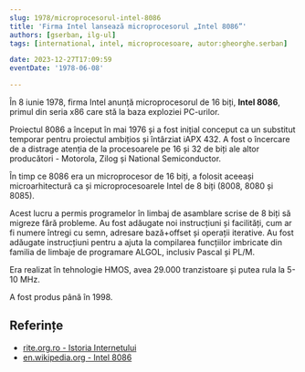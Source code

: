 ```yaml
---
slug: 1978/microprocesorul-intel-8086
title: 'Firma Intel lansează microprocesorul „Intel 8086”'
authors: [gserban, ilg-ul]
tags: [international, intel, microprocesoare, autor:gheorghe.serban]

date: 2023-12-27T17:09:59
eventDate: '1978-06-08'

---
```


În 8 iunie 1978, firma Intel anunță microprocesorul de 16 biți, **Intel 8086**,
primul din seria x86 care stă la baza exploziei PC-urilor.

<!-- truncate -->

Proiectul 8086 a început în mai 1976 și a fost inițial conceput ca
un substitut temporar pentru proiectul ambițios și întârziat iAPX 432.
A fost o încercare de a distrage atenția de la procesoarele pe 16 și 32
de biți ale altor producători - Motorola, Zilog și National Semiconductor.

În timp ce 8086 era un microprocesor de 16 biți, a folosit aceeași
microarhitectură ca și microprocesoarele Intel de 8 biți (8008, 8080 și 8085).

Acest lucru a permis programelor în limbaj de asamblare scrise de 8 biți
să migreze fără probleme. Au fost adăugate noi instrucțiuni și
facilități, cum ar fi numere întregi cu semn, adresare bază+offset și
operații iterative. Au fost adăugate instrucțiuni pentru a
ajuta la compilarea funcțiilor imbricate din familia de limbaje de
programare ALGOL, inclusiv Pascal și PL/M.

Era realizat în tehnologie HMOS, avea 29.000 tranzistoare și putea
rula la 5-10 MHz.

A fost produs până în 1998.

## Referințe

- [rite.org.ro - Istoria Internetului](https://rite.org.ro/istoria-internetului/)
- [en.wikipedia.org - Intel 8086](https://en.wikipedia.org/wiki/Intel_8086)
